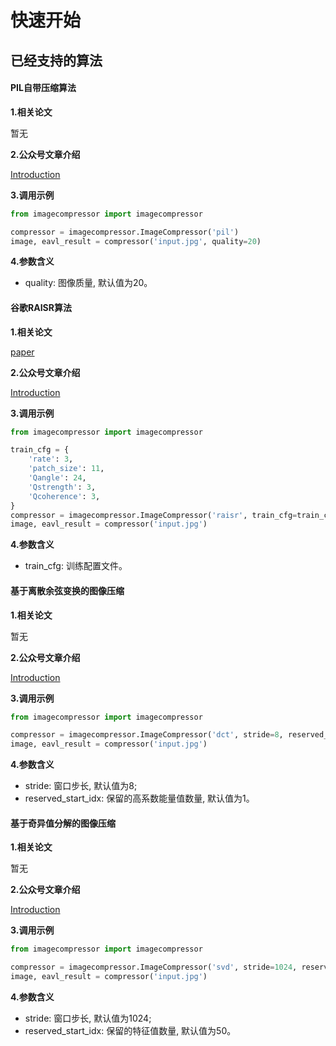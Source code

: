 # 快速开始


## 已经支持的算法

#### PIL自带压缩算法

**1.相关论文**

暂无

**2.公众号文章介绍**

[Introduction](https://mp.weixin.qq.com/s/hkUqyCO4lC_zLo0II_NUgA)

**3.调用示例**

```python
from imagecompressor import imagecompressor

compressor = imagecompressor.ImageCompressor('pil')
image, eavl_result = compressor('input.jpg', quality=20)
```

**4.参数含义**

- quality: 图像质量, 默认值为20。

#### 谷歌RAISR算法

**1.相关论文**

[paper](https://arxiv.org/pdf/1606.01299.pdf)

**2.公众号文章介绍**

[Introduction](https://mp.weixin.qq.com/s/hkUqyCO4lC_zLo0II_NUgA)

**3.调用示例**

```python
from imagecompressor import imagecompressor

train_cfg = {
	'rate': 3,
	'patch_size': 11, 
	'Qangle': 24,
	'Qstrength': 3,
	'Qcoherence': 3,
}
compressor = imagecompressor.ImageCompressor('raisr', train_cfg=train_cfg)
image, eavl_result = compressor('input.jpg')
```

**4.参数含义**

- train_cfg: 训练配置文件。

#### 基于离散余弦变换的图像压缩

**1.相关论文**

暂无

**2.公众号文章介绍**

[Introduction](https://mp.weixin.qq.com/s/hkUqyCO4lC_zLo0II_NUgA)

**3.调用示例**

```python
from imagecompressor import imagecompressor

compressor = imagecompressor.ImageCompressor('dct', stride=8, reserved_start_idx=1)
image, eavl_result = compressor('input.jpg')
```

**4.参数含义**

- stride: 窗口步长, 默认值为8;
- reserved_start_idx: 保留的高系数能量值数量, 默认值为1。

#### 基于奇异值分解的图像压缩

**1.相关论文**

暂无

**2.公众号文章介绍**

[Introduction](https://mp.weixin.qq.com/s/hkUqyCO4lC_zLo0II_NUgA)

**3.调用示例**

```python
from imagecompressor import imagecompressor

compressor = imagecompressor.ImageCompressor('svd', stride=1024, reserved_start_idx=50)
image, eavl_result = compressor('input.jpg')
```

**4.参数含义**

- stride: 窗口步长, 默认值为1024;
- reserved_start_idx: 保留的特征值数量, 默认值为50。